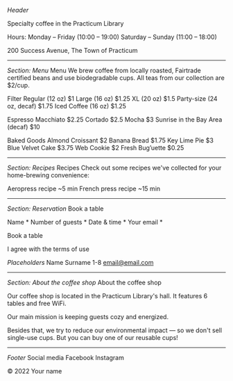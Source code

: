 *Header*


Specialty coffee in the Practicum Library


Hours:
Monday – Friday (10:00 – 19:00)
Saturday – Sunday (11:00 – 18:00)

200 Success Avenue, The Town of Practicum

___________________________
*Section: Menu*
Menu
We brew coffee from locally roasted, Fairtrade certified beans and use biodegradable cups. All teas from our collection are $2/cup.

Filter
Regular (12 oz) $1
Large (16 oz) $1.25 
XL (20 oz) $1.5 
Party-size (24 oz, decaf) $1.75
Iced Coffee (16 oz) $1.25

Espresso
Macchiato $2.25
Cortado $2.5
Mocha $3
Sunrise in the Bay Area (decaf) $10

Baked Goods
Almond Croissant $2
Banana Bread $1.75
Key Lime Pie $3
Blue Velvet Cake $3.75
Web Cookie $2
Fresh Bug’uette $0.25

___________________________
*Section: Recipes*
Recipes
Check out some recipes we've collected for your home-brewing convenience:

Aeropress recipe
~5 min
French press recipe
~15 min

___________________________
*Section: Reservation*
Book a table

Name *
Number of guests *
Date & time *
Your email *

Book a table

I agree with the terms of use

*Placeholders*
Name Surname
1-8
email@email.com

___________________________
*Section: About the coffee shop*
About the coffee shop

Our coffee shop is located in the Practicum Library's hall. It features 6 tables and free WiFi.

Our main mission is keeping guests cozy and energized.

Besides that, we try to reduce our environmental impact — so we don't sell single-use cups. But you can buy one of our reusable cups!

___________________________
*Footer*
Social media
Facebook
Instagram

© 2022 Your name
